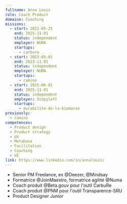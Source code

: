 ```yaml
---
fullname: Anna Louis
role: Coach Produit
domaine: Coaching
missions:
  - start: 2022-05-25
    end: 2025-11-01
    status: independent
    employer: NUMA
    startups:
      - carbure
  - start: 2023-05-01
    end: 2023-11-01
    status: independent
    employer: NUMA
    startups:
      - camino
  - start: 2025-06-01
    end: 2025-11-01
    status: independent
    employer: Scopyleft
    startups:
      - durabilite-de-la-biomasse
previously:
  - camino
competences:
  - Product design
  - Product strategy
  - UX
  - Metabase
  - Facilitation
  - Coaching
  - UI
link: https://www.linkedin.com/in/annalouis/
---
```

- Senior PM Freelance, ex @Deezer, @Mindsay
- Formatrice @JoinMaestro, formatrice agilité @Numa
- Coach produit @Beta.gouv pour l'outil CarbuRe
- Coach produit @PNM pour l'outil Transparence-SRU
- Product Designer Junior